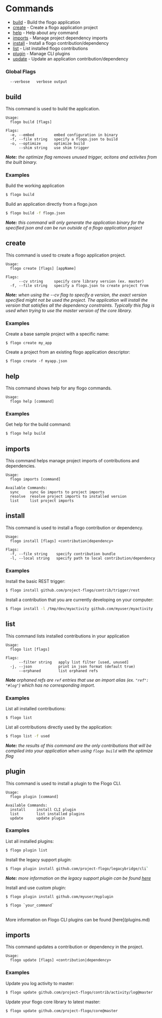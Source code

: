 # Commands

- [build](#build) - Build the flogo application
- [create](#create) - Create a flogo application project
- [help](#help)  - Help about any command
- [imports](#imports) - Manage project dependency imports
- [install](#install) - Install a flogo contribution/dependency
- [list](#list) - List installed flogo contributions
- [plugin](#plugin) - Manage CLI plugins
- [update](#update) - Update an application contribution/dependency

### Global Flags
```
  --verbose   verbose output
```

  
## build

This command is used to build the application.

```
Usage:
  flogo build [flags]

Flags:
  -e, --embed         embed configuration in binary
  -f, --file string   specify a flogo.json to build
  -o, --optimize      optimize build
      --shim string   use shim trigger   
```
_**Note:** the optimize flag removes unused trigger, acitons and activites from the built binary._


### Examples
Build the working application

```bash
$ flogo build
```
Build an application directly from a flogo.json

```bash
$ flogo build -f flogo.json
```
_**Note:** this command will only generate the application binary for the specified json and can be run outside of a flogo application project_

## create

This command is used to create a flogo application project.

```
Usage:
  flogo create [flags] [appName]

Flags:
      --cv string     specify core library version (ex. master)
  -f, --file string   specify a flogo.json to create project from
```

_**Note:** when using the --cv flag to specify a version, the exact version specified might not be used the project.  The application will install the version that satisfies all the dependency constraints.  Typically this flag is used when trying to use the master version of the core library._

### Examples

Create a base sample project with a specific name:

```
$ flogo create my_app
```

Create a project from an existing flogo application descriptor:

```
$ flogo create -f myapp.json
```

## help

This command shows help for any flogo commands.

```
Usage:
  flogo help [command]
```  

### Examples
Get help for the build command:

```bash
$ flogo help build
```
## imports

This command helps manage project imports of contributions and dependencies.

```
Usage:
  flogo imports [command]

Available Commands:
  sync     sync Go imports to project imports
  resolve  resolve project imports to installed version
  list     list project imports
```   

## install

This command is used to install a flogo contribution or dependency.

```
Usage:
  flogo install [flags] <contribution|dependency>

Flags:
  -f, --file string    specify contribution bundle
  -l, --local string   specify path to local contribution/dependency
```
      
### Examples
Install the basic REST trigger:

```bash
$ flogo install github.com/project-flogo/contrib/trigger/rest
```
Install a contribution that you are currently developing on your computer:

```bash
$ flogo install -l /tmp/dev/myactivity github.com/myuser/myactivity
```

## list

This command lists installed contributions in your application

```
Usage:
  flogo list [flags]

Flags:
      --filter string   apply list filter [used, unused]
  -j, --json            print in json format (default true)
      --orphaned        list orphaned refs
```  
_**Note** orphaned refs are `ref` entries that use an import alias (ex. `"ref": "#log"`) which has no corresponding import._

### Examples
List all installed contributions:

```bash
$ flogo list
```
List all contributions directly used by the application:

```bash
$ flogo list -f used
```
_**Note:** the results of this command are the only contributions that will be compiled into your application when using `flogo build` with the optimize flag_


## plugin

This command is used to install a plugin to the Flogo CLI.

```
Usage:
  flogo plugin [command]

Available Commands:
  install     install CLI plugin
  list        list installed plugins
  update      update plugin
```      

### Examples
List all installed plugins:

```bash
$ flogo plugin list
```
Install the legacy support plugin:

```bash
$ flogo plugin install github.com/project-flogo/legacybridge/cli`
```
_**Note:** more information on the legacy support plugin can be found [here](https://github.com/project-flogo/legacybridge/tree/master/cli)_

Install and use custom plugin:

```
$ flogo plugin install github.com/myuser/myplugin

$ flogo `your_command`
```
<br>
More information on Flogo CLI plugins can be found [here](plugins.md)

## imports

This command updates a contribution or dependency in the project.

```
Usage:
  flogo update [flags] <contribution|dependency>

```   
### Examples
Update you log activity to master:

```bash
$ flogo update github.com/project-flogo/contrib/activity/log@master
```

Update your flogo core library to latest master:

```bash
$ flogo update github.com/project-flogo/core@master
```